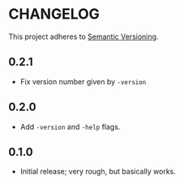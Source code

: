 # CHANGELOG

This project adheres to [Semantic Versioning](https://semver.org/).

## 0.2.1
* Fix version number given by `-version`

## 0.2.0
* Add `-version` and `-help` flags.

## 0.1.0
* Initial release; very rough, but basically works.
